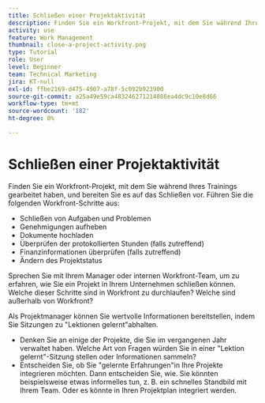 ```yaml
---
title: Schließen einer Projektaktivität
description: Finden Sie ein Workfront-Projekt, mit dem Sie während Ihres Trainings gearbeitet haben, und bereiten Sie es auf das Schließen vor.
activity: use
feature: Work Management
thumbnail: close-a-project-activity.png
type: Tutorial
role: User
level: Beginner
team: Technical Marketing
jira: KT-null
exl-id: ffbe2169-d475-4907-a78f-5c092b923900
source-git-commit: a25a49e59ca483246271214886ea4dc9c10e8d66
workflow-type: tm+mt
source-wordcount: '182'
ht-degree: 0%

---
```


# Schließen einer Projektaktivität

Finden Sie ein Workfront-Projekt, mit dem Sie während Ihres Trainings gearbeitet haben, und bereiten Sie es auf das Schließen vor. Führen Sie die folgenden Workfront-Schritte aus:

* Schließen von Aufgaben und Problemen
* Genehmigungen aufheben
* Dokumente hochladen
* Überprüfen der protokollierten Stunden (falls zutreffend)
* Finanzinformationen überprüfen (falls zutreffend)
* Ändern des Projektstatus

Sprechen Sie mit Ihrem Manager oder internen Workfront-Team, um zu erfahren, wie Sie ein Projekt in Ihrem Unternehmen schließen können. Welche dieser Schritte sind in Workfront zu durchlaufen? Welche sind außerhalb von Workfront?

Als Projektmanager können Sie wertvolle Informationen bereitstellen, indem Sie Sitzungen zu &quot;Lektionen gelernt&quot;abhalten.

* Denken Sie an einige der Projekte, die Sie im vergangenen Jahr verwaltet haben. Welche Art von Fragen würden Sie in einer &quot;Lektion gelernt&quot;-Sitzung stellen oder Informationen sammeln?
* Entscheiden Sie, ob Sie &quot;gelernte Erfahrungen&quot;in Ihre Projekte integrieren möchten. Dann entscheiden Sie, wie. Sie könnten beispielsweise etwas informelles tun, z. B. ein schnelles Standbild mit Ihrem Team. Oder es könnte in Ihren Projektplan integriert werden.
